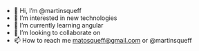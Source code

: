 - 👋 Hi, I’m @martinsqueff
- 👀 I’m interested in new technologies
- 🌱 I’m currently learning angular
- 💞️ I’m looking to collaborate on 
- 📫 How to reach me matosqueff@gmail.com or @martinsqueff

<!---
martinsqueff/martinsqueff is a ✨ special ✨ repository because its `README.md` (this file) appears on your GitHub profile.
You can click the Preview link to take a look at your changes.
--->
